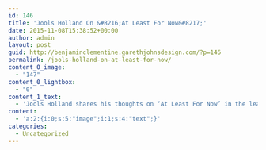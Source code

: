 ```yaml
---
id: 146
title: 'Jools Holland On &#8216;At Least For Now&#8217;'
date: 2015-11-08T15:38:52+00:00
author: admin
layout: post
guid: http://benjaminclementine.garethjohnsdesign.com/?p=146
permalink: /jools-holland-on-at-least-for-now/
content_0_image:
  - "147"
content_0_lightbox:
  - "0"
content_1_text:
  - 'Jools Holland shares his thoughts on ‘At Least For Now’ in the lead up to this year’s Mercury Prize award. Listen to what he has to say <a href="http://www.bbc.co.uk/programmes/p0376dpd" target="_blank">here</a>.'
content:
  - 'a:2:{i:0;s:5:"image";i:1;s:4:"text";}'
categories:
  - Uncategorized
---
```

